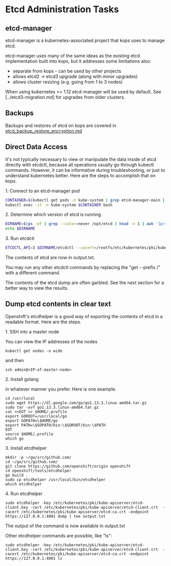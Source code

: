 # Etcd Administration Tasks

## etcd-manager

etcd-manager is a kubernetes-associated project that kops uses to manage
etcd.

etcd-manager uses many of the same ideas as the existing etcd implementation
built into kops, but it addresses some limitations also:

* separate from kops - can be used by other projects
* allows etcd2 -> etcd3 upgrade (along with minor upgrades)
* allows cluster resizing (e.g. going from 1 to 3 nodes)

When using kubernetes >= 1.12 etcd-manager will be used by default. See [../etcd3-migration.md] for upgrades from older clusters.

## Backups

Backups and restores of etcd on kops are covered in [etcd_backup_restore_encryption.md](etcd_backup_restore_encryption.md)

## Direct Data Access

It's not typically necessary to view or manipulate the data inside of etcd directly with etcdctl, because all operations usually go through kubectl commands. However, it can be informative during troubleshooting, or just to understand kubernetes better. Here are the steps to accomplish that on kops.

1\. Connect to an etcd-manager pod

```bash
CONTAINER=$(kubectl get pods -n kube-system | grep etcd-manager-main | head -n 1 | awk '{print $1}')
kubectl exec -it -n kube-system $CONTAINER bash
```

2\. Determine which version of etcd is running

```bash
DIRNAME=$(ps -ef | grep --color=never /opt/etcd | head -n 1 | awk '{print $8}' | xargs dirname)
echo $DIRNAME
```

3\. Run etcdctl

```bash
ETCDCTL_API=3 $DIRNAME/etcdctl --cacert=/rootfs/etc/kubernetes/pki/kube-apiserver/etcd-ca.crt --cert=/rootfs/etc/kubernetes/pki/kube-apiserver/etcd-client.crt --key=/rootfs/etc/kubernetes/pki/kube-apiserver/etcd-client.key --endpoints=https://127.0.0.1:4001 get --prefix / | tee output.txt
```

The contents of etcd are now in output.txt. 

You may run any other etcdctl commands by replacing the "get --prefix /" with a different command.

The contents of the etcd dump are often garbled. See the next section for a better way to view the results.

## Dump etcd contents in clear text

Openshift's etcdhelper is a good way of exporting the contents of etcd in a readable format. Here are the steps.

1\. SSH into a master node

You can view the IP addresses of the nodes

```
kubectl get nodes -o wide
```

and then

```
ssh admin@<IP-of-master-node>
```

2\. Install golang

in whatever manner you prefer. Here is one example.

```
cd /usr/local
sudo wget https://dl.google.com/go/go1.13.3.linux-amd64.tar.gz
sudo tar -xvf go1.13.3.linux-amd64.tar.gz
cat <<EOT >> $HOME/.profile
export GOROOT=/usr/local/go
export GOPATH=\$HOME/go
export PATH=\$GOPATH/bin:\$GOROOT/bin:\$PATH
EOT
source $HOME/.profile
which go
```

3\. Install etcdhelper

```
mkdir -p ~/go/src/github.com/
cd ~/go/src/github.com/
git clone https://github.com/openshift/origin openshift
cd openshift/tools/etcdhelper
go build .
sudo cp etcdhelper /usr/local/bin/etcdhelper
which etcdhelper
```

4\. Run etcdhelper

```
sudo etcdhelper -key /etc/kubernetes/pki/kube-apiserver/etcd-client.key -cert /etc/kubernetes/pki/kube-apiserver/etcd-client.crt  -cacert /etc/kubernetes/pki/kube-apiserver/etcd-ca.crt -endpoint https://127.0.0.1:4001 dump | tee output.txt
```

The output of the command is now available in output.txt

Other etcdhelper commands are possible, like "ls":

```
sudo etcdhelper -key /etc/kubernetes/pki/kube-apiserver/etcd-client.key -cert /etc/kubernetes/pki/kube-apiserver/etcd-client.crt  -cacert /etc/kubernetes/pki/kube-apiserver/etcd-ca.crt -endpoint https://127.0.0.1:4001 ls
```

